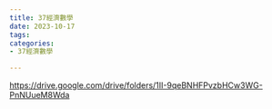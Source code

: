 ```yaml
---
title: 37經濟數學
date: 2023-10-17
tags: 
categories:
- 37經濟數學

---
```

https://drive.google.com/drive/folders/1II-9qeBNHFPvzbHCw3WG-PnNUueM8Wda
